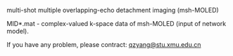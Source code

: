 multi-shot multiple overlapping-echo detachment imaging (msh-MOLED)

MID*.mat - complex-valued k-space data of msh-MOLED (input of network model).

If you have any problem, please contract: qzyang@stu.xmu.edu.cn
